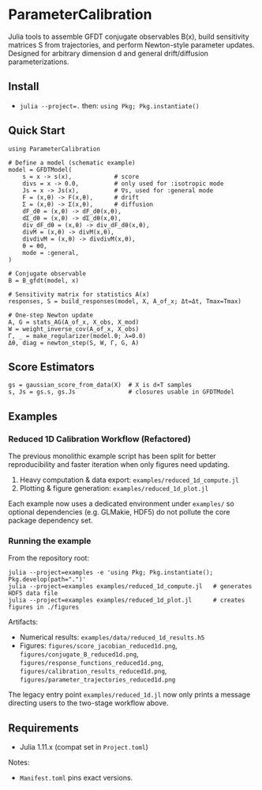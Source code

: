 # ParameterCalibration

Julia tools to assemble GFDT conjugate observables B(x), build sensitivity matrices S from trajectories, and perform Newton-style parameter updates. Designed for arbitrary dimension d and general drift/diffusion parameterizations.

## Install

- `julia --project=.` then: `using Pkg; Pkg.instantiate()`

## Quick Start

```
using ParameterCalibration

# Define a model (schematic example)
model = GFDTModel(
    s = x -> s(x),            # score
    divs = x -> 0.0,          # only used for :isotropic mode
    Js = x -> Js(x),          # ∇s, used for :general mode
    F = (x,θ) -> F(x,θ),      # drift
    Σ = (x,θ) -> Σ(x,θ),      # diffusion
    dF_dθ = (x,θ) -> dF_dθ(x,θ),
    dΣ_dθ = (x,θ) -> dΣ_dθ(x,θ),
    div_dF_dθ = (x,θ) -> div_dF_dθ(x,θ),
    divM = (x,θ) -> divM(x,θ),
    divdivM = (x,θ) -> divdivM(x,θ),
    θ = θ0,
    mode = :general,
)

# Conjugate observable
B = B_gfdt(model, x)

# Sensitivity matrix for statistics A(x)
responses, S = build_responses(model, X, A_of_x; Δt=Δt, Tmax=Tmax)

# One-step Newton update
A, G = stats_AG(A_of_x, X_obs, X_mod)
W = weight_inverse_cov(A_of_x, X_obs)
Γ, _ = make_regularizer(model.θ; λ=0.0)
Δθ, diag = newton_step(S, W, Γ, G, A)
```

## Score Estimators

```
gs = gaussian_score_from_data(X)  # X is d×T samples
s, Js = gs.s, gs.Js               # closures usable in GFDTModel
```

## Examples

### Reduced 1D Calibration Workflow (Refactored)

The previous monolithic example script has been split for better reproducibility and
faster iteration when only figures need updating.

1. Heavy computation & data export: `examples/reduced_1d_compute.jl`
2. Plotting & figure generation: `examples/reduced_1d_plot.jl`

Each example now uses a dedicated environment under `examples/` so optional
dependencies (e.g. GLMakie, HDF5) do not pollute the core package dependency set.

### Running the example

From the repository root:

```
julia --project=examples -e 'using Pkg; Pkg.instantiate(); Pkg.develop(path=".")'
julia --project=examples examples/reduced_1d_compute.jl   # generates HDF5 data file
julia --project=examples examples/reduced_1d_plot.jl      # creates figures in ./figures
```

Artifacts:
- Numerical results: `examples/data/reduced_1d_results.h5`
- Figures: `figures/score_jacobian_reduced1d.png`, `figures/conjugate_B_reduced1d.png`,
  `figures/response_functions_reduced1d.png`, `figures/calibration_results_reduced1d.png`,
  `figures/parameter_trajectories_reduced1d.png`

The legacy entry point `examples/reduced_1d.jl` now only prints a message directing
users to the two-stage workflow above.

## Requirements

- Julia 1.11.x (compat set in `Project.toml`)

Notes:
- `Manifest.toml` pins exact versions.
